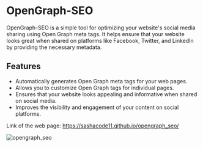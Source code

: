 # OpenGraph-SEO

OpenGraph-SEO is a simple tool for optimizing your website's social media sharing using Open Graph meta tags. It helps ensure that your website looks great when shared on platforms like Facebook, Twitter, and LinkedIn by providing the necessary metadata.

## Features

- Automatically generates Open Graph meta tags for your web pages.
- Allows you to customize Open Graph tags for individual pages.
- Ensures that your website looks appealing and informative when shared on social media.
- Improves the visibility and engagement of your content on social platforms.

Link of the web page: https://sashacode11.github.io/opengraph_seo/

![opengraph_seo](https://github.com/sashacode11/opengraph_seo/assets/104759085/6eae0fe5-b0ee-4b49-bae1-eb9da4f06443)
